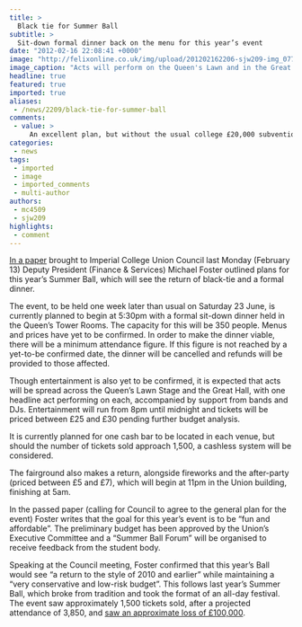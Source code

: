```yaml
---
title: >
  Black tie for Summer Ball
subtitle: >
  Sit-down formal dinner back on the menu for this year’s event
date: "2012-02-16 22:08:41 +0000"
image: "http://felixonline.co.uk/img/upload/201202162206-sjw209-img_0770-1.jpg"
image_caption: "Acts will perform on the Queen's Lawn and in the Great Hall"
headline: true
featured: true
imported: true
aliases:
 - /news/2209/black-tie-for-summer-ball
comments:
 - value: >
     An excellent plan, but without the usual college £20,000 subvention in the event, the ticket price is set to rise significantly past the £30 initially suggested. Perhaps people consider £35 (or more!) ents-only tickets to be excessive for a cut-back summer ball? ,Yay!,I'd gladly pay up to £100/110 for dinner and ents if the acts were truly awesome.
categories:
 - news
tags:
 - imported
 - image
 - imported_comments
 - multi-author
authors:
 - mc4509
 - sjw209
highlights:
 - comment
---
```


[In a paper](http://www.imperialcollegeunion.org/data/files/summer-ball-2012-plan-3966.pdf) brought to Imperial College Union Council last Monday (February 13) Deputy President (Finance & Services) Michael Foster outlined plans for this year’s Summer Ball, which will see the return of black-tie and a formal dinner.

The event, to be held one week later than usual on Saturday 23 June, is currently planned to begin at 5:30pm with a formal sit-down dinner held in the Queen’s Tower Rooms. The capacity for this will be 350 people. Menus and prices have yet to be confirmed. In order to make the dinner viable, there will be a minimum attendance figure. If this figure is not reached by a yet-to-be confirmed date, the dinner will be cancelled and refunds will be provided to those affected.

Though entertainment is also yet to be confirmed, it is expected that acts will be spread across the Queen’s Lawn Stage and the Great Hall, with one headline act performing on each, accompanied by support from bands and DJs. Entertainment will run from 8pm until midnight and tickets will be priced between £25 and £30 pending further budget analysis.

It is currently planned for one cash bar to be located in each venue, but should the number of tickets sold approach 1,500, a cashless system will be considered.

The fairground also makes a return, alongside fireworks and the after-party (priced between £5 and £7), which will begin at 11pm in the Union building, finishing at 5am.

In the passed paper (calling for Council to agree to the general plan for the event) Foster writes that the goal for this year’s event is to be “fun and affordable”. The preliminary budget has been approved by the Union’s Executive Committee and a “Summer Ball Forum” will be organised to receive feedback from the student body.

Speaking at the Council meeting, Foster confirmed that this year’s Ball would see “a return to the style of 2010 and earlier” while maintaining a “very conservative and low-risk budget”. This follows last year’s Summer Ball, which broke from tradition and took the format of an all-day festival. The event saw approximately 1,500 tickets sold, after a projected attendance of 3,850, and [saw an approximate loss of £100,000](http://felixonline.co.uk/news/1450/summer-ball-suffers-100000-loss/).
